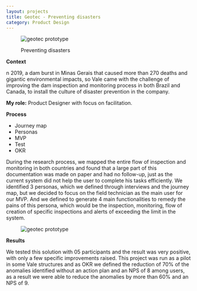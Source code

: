 ```yaml
---
layout: projects
title: Geotec - Preventing disasters
category: Product Design
---
```


<article class="netflix">
    <figure>
        <img src="{{ "/assets/img/geotec.png" | relative_url }}" alt="geotec prototype">
        <figcaption>
            <p>Preventing disasters</p>
        </figcaption>
    </figure>
</article>
<section class="grid">
    <div class="grid-1">
        <strong>Context</strong>
        <p>n 2019, a dam burst in Minas Gerais that caused more than 270 deaths and gigantic environmental impacts, so Vale came with the challenge of improving the dam inspection and monitoring process in both Brazil and Canada, to install the culture of disaster prevention in the company.</p>
        <p><strong>My role:</strong> Product Designer with focus on facilitation.</p>
    </div>
    <div class="grid-2">
        <strong>Process</strong>
        <ul>
            <li>Journey map</li>
            <li>Personas</li>
            <li>MVP</li>
            <li>Test</li>
            <li>OKR</li>    
        </ul>
        <p>During the research process, we mapped the entire flow of inspection and monitoring in both countries and found that a large part of this documentation was made on paper and had no follow-up, just as the current system did not help the user to complete his tasks efficiently. We identified 3 personas, which we defined through interviews and the journey map, but we decided to focus on the field technician as the main user for our MVP. And we defined to generate 4 main functionalities to remedy the pains of this persona, which would be the inspection, monitoring, flow of creation of specific inspections and alerts of exceeding the limit in the system.</p>
    </div>
    <article class="geotec">
    <figure>
        <img src="{{ "/assets/img/geotec01.png" | relative_url }}" alt="geotec prototype">
    </figure>
    </article>
    <div class="grid-3">
        <strong>Results</strong>
        <p>We tested this solution with 05 participants and the result was very positive, with only a few specific improvements raised. This project was run as a pilot in some Vale structures and as OKR we defined the reduction of 70% of the anomalies identified without an action plan and an NPS of 8 among users, as a result we were able to reduce the anomalies by more than 60% and an NPS of 9.</p>
    </div>
</section>
